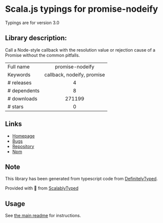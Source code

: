 
# Scala.js typings for promise-nodeify

Typings are for version 3.0

## Library description:
Call a Node-style callback with the resolution value or rejection cause of a Promise without the common pitfalls.

|                    |                 |
| ------------------ | :-------------: |
| Full name          | promise-nodeify |
| Keywords           | callback, nodeify, promise |
| # releases         | 4 |
| # dependents       | 8 |
| # downloads        | 271199 |
| # stars            | 0 |

## Links
- [Homepage](https://github.com/kevinoid/promise-nodeify)
- [Bugs](https://github.com/kevinoid/promise-nodeify/issues)
- [Repository](https://github.com/kevinoid/promise-nodeify)
- [Npm](https://www.npmjs.com/package/promise-nodeify)
    


## Note
This library has been generated from typescript code from [DefinitelyTyped](https://definitelytyped.org).

Provided with :purple_heart: from [ScalablyTyped](https://github.com/oyvindberg/ScalablyTyped)

## Usage
See [the main readme](../../readme.md) for instructions.



